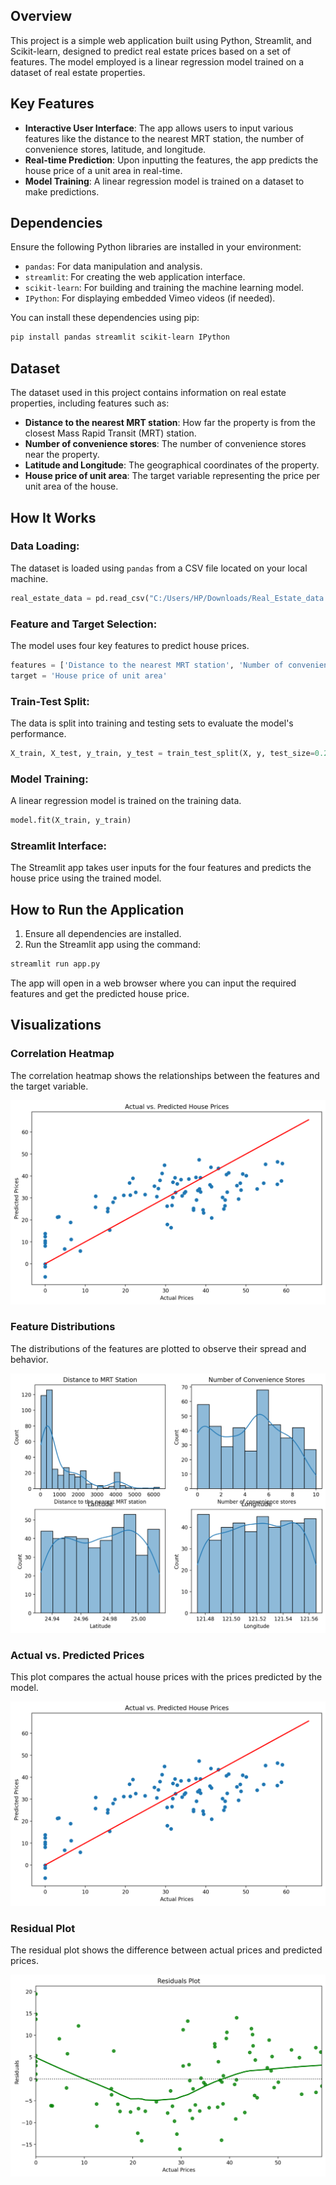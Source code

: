 ## Overview
This project is a simple web application built using Python, Streamlit, and Scikit-learn, designed to predict real estate prices based on a set of features. The model employed is a linear regression model trained on a dataset of real estate properties.

## Key Features
- **Interactive User Interface**: The app allows users to input various features like the distance to the nearest MRT station, the number of convenience stores, latitude, and longitude.
- **Real-time Prediction**: Upon inputting the features, the app predicts the house price of a unit area in real-time.
- **Model Training**: A linear regression model is trained on a dataset to make predictions.

## Dependencies
Ensure the following Python libraries are installed in your environment:

- `pandas`: For data manipulation and analysis.
- `streamlit`: For creating the web application interface.
- `scikit-learn`: For building and training the machine learning model.
- `IPython`: For displaying embedded Vimeo videos (if needed).

You can install these dependencies using pip:

```bash
pip install pandas streamlit scikit-learn IPython
```

## Dataset
The dataset used in this project contains information on real estate properties, including features such as:

- **Distance to the nearest MRT station**: How far the property is from the closest Mass Rapid Transit (MRT) station.
- **Number of convenience stores**: The number of convenience stores near the property.
- **Latitude and Longitude**: The geographical coordinates of the property.
- **House price of unit area**: The target variable representing the price per unit area of the house.

## How It Works

### Data Loading:
The dataset is loaded using `pandas` from a CSV file located on your local machine.

```python
real_estate_data = pd.read_csv("C:/Users/HP/Downloads/Real_Estate_data.csv")
```

### Feature and Target Selection:
The model uses four key features to predict house prices.

```python
features = ['Distance to the nearest MRT station', 'Number of convenience stores', 'Latitude', 'Longitude']
target = 'House price of unit area'
```

### Train-Test Split:
The data is split into training and testing sets to evaluate the model's performance.

```python
X_train, X_test, y_train, y_test = train_test_split(X, y, test_size=0.2, random_state=42)
```

### Model Training:
A linear regression model is trained on the training data.

```python
model.fit(X_train, y_train)
```

### Streamlit Interface:
The Streamlit app takes user inputs for the four features and predicts the house price using the trained model.

## How to Run the Application
1. Ensure all dependencies are installed.
2. Run the Streamlit app using the command:

```bash
streamlit run app.py
```

The app will open in a web browser where you can input the required features and get the predicted house price.


## Visualizations

### Correlation Heatmap
The correlation heatmap shows the relationships between the features and the target variable.

![Correlation Heatmap](https://github.com/Lidy-dev/Real-Estate-Price-Prediction/blob/main/ActualVSPredicted.png)

### Feature Distributions
The distributions of the features are plotted to observe their spread and behavior.

![Feature Distributions](https://github.com/Lidy-dev/Real-Estate-Price-Prediction/blob/main/Features_RealEstate.png)

### Actual vs. Predicted Prices
This plot compares the actual house prices with the prices predicted by the model.

![Actual vs. Predicted Prices](https://github.com/Lidy-dev/Real-Estate-Price-Prediction/blob/main/ActualVSPredicted.png)

### Residual Plot
The residual plot shows the difference between actual prices and predicted prices.

![Residual Plot](https://github.com/Lidy-dev/Real-Estate-Price-Prediction/blob/main/Residual_RealEstate.png)


